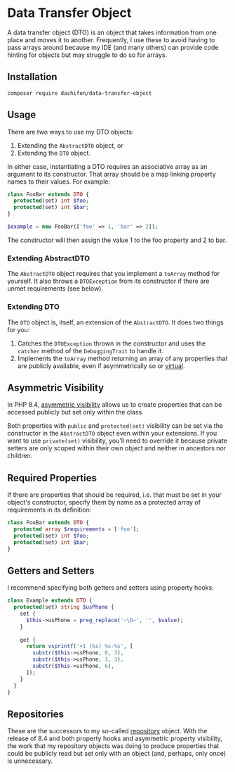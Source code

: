 # Data Transfer Object

A data transfer object (DTO) is an object that takes information from one place and moves it to another.  Frequently, I use these to avoid having to pass arrays around because my IDE (and many others) can provide code hinting for objects but may struggle to do so for arrays.

## Installation

`composer require dashifen/data-transfer-object`

## Usage

There are two ways to use my DTO objects:

1. Extending the `AbstractDTO` object, or
2. Extending the `DTO` object.

In either case, instantiating a DTO requires an associative array as an 
argument to its constructor.  That array should be a map linking property names
to their values.  For example:

```php
class FooBar extends DTO {
  protected(set) int $foo;
  protected(set) int $bar;
}

$example = new FooBar(['foo' => 1, 'bar' => 2]);
```

The constructor will then assign the value 1 to the foo property and 2 to bar.

### Extending AbstractDTO

The `AbstractDTO` object requires that you implement a `toArray` method for yourself.  It also throws a `DTOException` from its constructor if there are unmet requirements (see below).

### Extending DTO

The `DTO` object is, itself, an extension of the `AbstractDTO`.  It does two things for you:

1. Catches the `DTOException` thrown in the constructor and uses the `catcher` method of the `DebuggingTrait` to handle it.
2. Implements the `toArray` method returning an array of any properties that are publicly available, even if asymmetrically so or [virtual](https://www.php.net/manual/en/language.oop5.property-hooks.php#language.oop5.property-hooks.virtual).

## Asymmetric Visibility

In PHP 8.4, [asymmetric visibility](https://www.php.net/manual/en/language.oop5.visibility.php#language.oop5.visibility-members-aviz) allows us to create properties that can be accessed publicly but set only within the class.  

Both properties with `public` and `protected(set)` visibility can be set via the constructor in the `AbstractDTO` object even within your extensions.  If you want to use `private(set)` visibility, you'll need to override it because private setters are only scoped within their own object and neither in ancestors nor children. 

## Required Properties

If there are properties that should be required, i.e. that must be set in your object's constructor, specify them by name as a protected array of requirements in its definition:

```php
class FooBar extends DTO {
  protected array $requirements = ['foo'];
  protected(set) int $foo;
  protected(set) int $bar;
}
```

## Getters and Setters

I recommend specifying both getters and setters using property hooks:

```php
class Example extends DTO {
  protected(set) string $usPhone {
    set { 
      $this->usPhone = preg_replace('~\D~', '', $value);
    }
    
    get { 
      return vsprintf('+1 (%s) %s-%s', [
        substr($this->usPhone, 0, 3),
        substr($this->usPhone, 3, 3),
        substr($this->usPhone, 6),
      ]); 
    }
  }
}
```

## Repositories

These are the successors to my so-called [repository](https://github.com/dashifen/repository) object.  With the release of 8.4 and both property hooks and asymmetric property visibility, the work that my repository objects was doing to produce properties that could be publicly read but set only with an object (and, perhaps, only once) is unnecessary.
